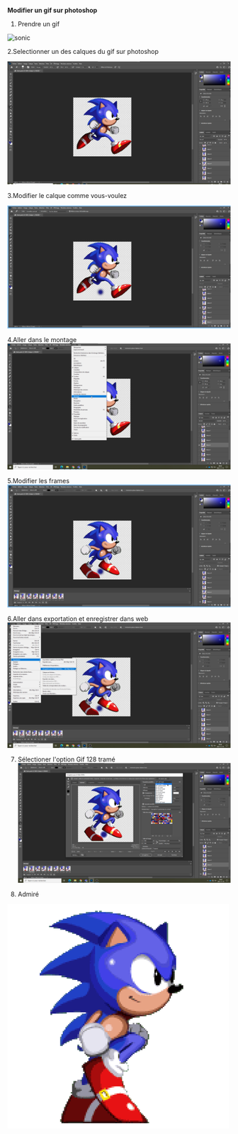 **Modifier un gif sur photoshop**

1. Prendre un gif

![sonic](https://static.wikia.nocookie.net/the-ancient-ones/images/3/38/Sonic.gif/revision/latest?cb=20160313165427)

2.Selectionner un des calques du gif sur photoshop

![image 2](https://raw.githubusercontent.com/Hunter-Dylan/Pr-sentation/main/media/image%202.png)

3.Modifier le calque comme vous-voulez

![image 3](https://raw.githubusercontent.com/Hunter-Dylan/Pr-sentation/main/media/image%203.png)

4.Aller dans le montage
![image 4](https://raw.githubusercontent.com/Hunter-Dylan/Pr-sentation/main/media/image%204.png)

5.Modifier les frames
![image 5](https://raw.githubusercontent.com/Hunter-Dylan/Pr-sentation/main/media/image%205.png)

6.Aller dans exportation et enregistrer dans web
![image 6](https://raw.githubusercontent.com/Hunter-Dylan/Pr-sentation/main/media/image%206.png)

7. Sélectioner l'option Gif 128 tramé
![image 7](https://raw.githubusercontent.com/Hunter-Dylan/Pr-sentation/main/media/image%207.png)

8. Admiré

![Sonic-complete.gif](https://raw.githubusercontent.com/Hunter-Dylan/Pr-sentation/main/media/Sonic-complete.gif)

